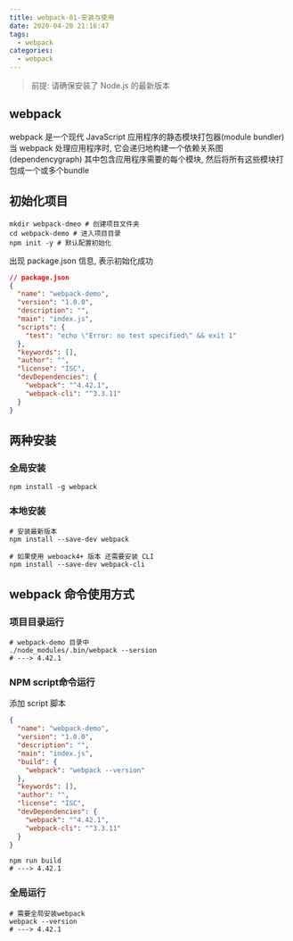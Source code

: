 ```yaml
---
title: webpack-01-安装与使用
date: 2020-04-20 21:16:47
tags:
  - webpack
categories:
  - webpack
---
```


> 前提: 请确保安装了 Node.js 的最新版本

## webpack

webpack 是一个现代 JavaScript 应用程序的静态模块打包器(module bundler) 当 webpack 处理应用程序时, 它会递归地构建一个依赖关系图(dependencygraph) 其中包含应用程序需要的每个模块, 然后将所有这些模块打包成一个或多个bundle

## 初始化项目

```shell
mkdir webpack-dmeo # 创建项目文件夹
cd webpack-demo # 进入项目目录
npm init -y # 默认配置初始化
```

出现 package.json 信息, 表示初始化成功

```json
// package.json
{
  "name": "webpack-demo",
  "version": "1.0.0",
  "description": "",
  "main": "index.js",
  "scripts": {
    "test": "echo \"Error: no test specified\" && exit 1"
  },
  "keywords": [],
  "author": "",
  "license": "ISC",
  "devDependencies": {
    "webpack": "^4.42.1",
    "webpack-cli": "^3.3.11"
  }
}
```

## 两种安装

### 全局安装

```shell
npm install -g webpack
```

### 本地安装

```shell
# 安装最新版本
npm install --save-dev webpack 

# 如果使用 weboack4+ 版本 还需要安装 CLI
npm install --save-dev webpack-cli
```

## webpack 命令使用方式

### 项目目录运行

```shell
# webpack-demo 目录中
./node_modules/.bin/webpack --sersion
# ---> 4.42.1
```

### NPM script命令运行

添加 script 脚本

```json
{
  "name": "webpack-demo",
  "version": "1.0.0",
  "description": "",
  "main": "index.js",
  "build": {
    "webpack": "webpack --version"
  },
  "keywords": [],
  "author": "",
  "license": "ISC",
  "devDependencies": {
    "webpack": "^4.42.1",
    "webpack-cli": "^3.3.11"
  }
}
```

```shell
npm run build
# ---> 4.42.1
```

### 全局运行

```shell
# 需要全局安装webpack
webpack --version
# ---> 4.42.1
```